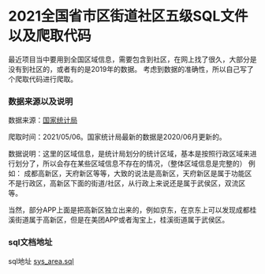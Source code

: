 # 2021全国省市区街道社区五级SQL文件以及爬取代码

最近项目当中要用到全国区域信息，需要包含到社区，在网上找了很久，大部分是没有到社区的，或者有的是2019年的数据。
考虑到数据的准确性，所以自己写了个爬取代码进行爬取。
### 数据来源以及说明


数据来源：[国家统计局](http://www.stats.gov.cn/tjsj/tjbz/tjyqhdmhcxhfdm)

爬取时间：2021/05/06。国家统计局最新的数据是2020/06月更新的。

数据说明：这里的区域信息，是统计局划分的统计区域，基本是按照行政区域来进行划分了，所以会存在某些区域信息不存在的情况，（整体区域信息是完整的）
例如： 成都高新区，天府新区等等，大致的说法是高新区，天府新区是属于功能区不是行政区，高新区下面的街道/社区，从行政上来说还是属于武侯区，双流区等。

当然，部分APP上面是把高新区独立出来的，例如京东，在京东上可以发现成都桂溪街道属于高新区，但是在美团APP或者淘宝上，桂溪街道属于武侯区。

### sql文档地址
sql地址 [sys_area.sql](/sql/sys_area.sql)